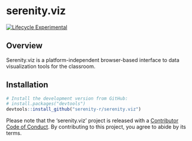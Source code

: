 
<!-- README.md is generated from README.Rmd. Please edit that file -->

# serenity.viz

[![Lifecycle
Experimental](https://img.shields.io/badge/lifecycle-experimental-orange.svg)](https://www.tidyverse.org/lifecycle/#experimental)

## Overview

Serenity.viz is a platform-independent browser-based interface to data
visualization tools for the classroom.

## Installation

``` r
# Install the development version from GitHub:
# install.packages("devtools")
devtools::install_github("serenity-r/serenity.viz")
```

Please note that the ‘serenity.viz’ project is released with a
[Contributor Code of Conduct](CODE_OF_CONDUCT.md). By contributing to
this project, you agree to abide by its terms.
